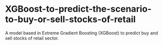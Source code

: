 # XGBoost-to-predict-the-scenario-to-buy-or-sell-stocks-of-retail
A model based in Extreme Gradient Boosting (XGBoost) to predict buy and sell stocks of retail sector.

